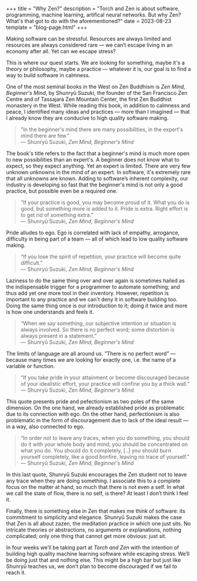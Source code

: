 +++
title = "Why Zen?"
description = "Torch and Zen is about software, programming, machine learning, artifical neural networks. But why Zen? What's that got to do with the aforementioned?"
date = 2023-08-23
template = "blog-page.html"
+++

Making software can be stressful. Resources are always limited and resources
are always considered rare — we can’t escape living in an economy after all.
Yet can we escape stress?

This is where our quest starts. We are looking for something, maybe it's a
theory or philosophy, maybe a practice — whatever  it is, our goal is to find a
way to build software in calmness.

One of the most seminal books in the West on Zen Buddhism is _Zen Mind,
Beginner's Mind_, by Shunryū Suzuki, the founder of the San Francisco Zen Centre
and of Tassajara Zen Mountain Center, the first Zen Buddhist monastery in the
West. While reading this book, in addition to calmness and peace, I identified
many ideas and practices — more than I imagined — that I already know they are
conducive to high quality software making.

> "In the beginner's mind there are many possibilities, in the expert's mind
there are few."  
> — Shunryū Suzuki, _Zen Mind, Beginner's Mind_

The book's title refers to the fact that a beginner's mind is much more open to
new possibilities than an expert's. A beginner does not know what to expect, so
they expect anything. Yet an expert is limited. There are very few unknown
unknowns in the mind of an expert. In software, it's extremely rare that all
unknowns are known. Adding to software’s inherent complexity, our industry is
developing so fast that the beginner's mind is not only a good practice, but
possible even be a required one.

> “If your practice is good, you may become proud of it. What you do is good,
but something more is added to it. Pride is extra. Right effort is to get rid of
something extra.”  
> — Shunryū Suzuki, _Zen Mind, Beginner's Mind_

Pride alludes to ego. Ego is correlated with lack of empathy, arrogance,
difficulty in being part of a team — all of which lead to low quality software
making.

> “If you lose the spirit of repetition, your practice will become quite
difficult.”  
> — Shunryū Suzuki, _Zen Mind, Beginner's Mind_

Laziness to do the same thing over and over again is sometimes hailed as the
indispensable trigger for a programmer to automate something; and thus add yet
one more tool in their inventory. However, repetition is important to any
practice and we can't deny it in software building too. Doing the same thing
once is our introduction to it; doing it twice and more is how one understands
and feels it.

> “When we say something, our subjective intention or situation is always
involved. So there is no perfect word; some distortion is always present in a
statement.”  
> — Shunryū Suzuki, _Zen Mind, Beginner's Mind_

The limits of language are all around us. ”There is no perfect word” — because
many times we are looking for exactly one, i.e. the name of a variable or
function.

> “If you take pride in your attainment or become discouraged because of your
idealistic effort, your practice will confine you by a thick wall.”  
> — Shunryū Suzuki, _Zen Mind, Beginner's Mind_

This quote presents pride and pefectionism as two poles of the same dimension.
On the one hand, we already established pride as problematic due to its
connection with ego. On the other hand, perfectionism is also problematic in
the form of discouragement due to lack of the ideal result — in a way, also
connected to ego.

> “In order not to leave any traces, when you do something, you should do it
with your whole body and mind; you should be concentrated on what you do. You
should do it completely, [..] you should burn yourself completely, like a good
bonfire, leaving no trace of yourself.”  
> — Shunryū Suzuki, _Zen Mind, Beginner's Mind_

In this last quote, Shunryū Suzuki encourages the Zen student not to leave any
trace when they are doing something. I associate this to a complete focus on
the matter at hand, so much that there is not even a self. In what we call the
state of flow, there is no self, is there? At least I don’t think I feel it.

Finally, there is something else in Zen that makes me think of software: its
commitment to simplicity and elegance. Shunryū Suzuki makes the case that Zen
is all about zazen, the meditation practice in which one just sits. No intricate
theories or abstractions, no arguments or explanations, nothing complicated;
only one thing that cannot get more obvious: just sit.

In four weeks we’ll be taking part at _Torch and Zen_ with the intention of
building high quality machine learning software while escaping stress. We’ll be
doing just that and nothing else. This might be a high bar but just like Shunryū teaches us, we
don’t plan to become discouraged if we fail to reach it.
